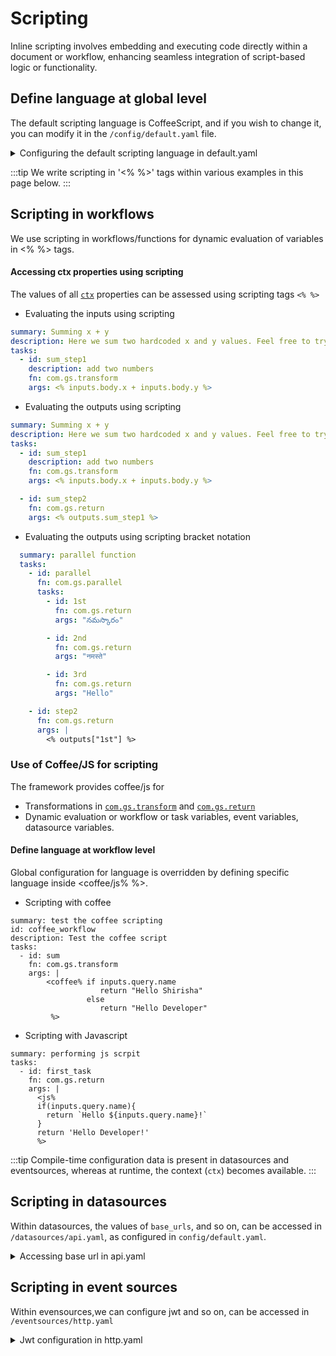# Scripting

Inline scripting involves embedding and executing code directly within a document or workflow, enhancing seamless integration of script-based logic or functionality.

## Define language at global level

The default scripting language is CoffeeScript, and if you wish to change it, you can modify it in the `/config/default.yaml` file.

<details>
<summary>Configuring the default scripting language in default.yaml</summary>

```yaml
lang: coffee
```
</details>

:::tip We write scripting in '<% %>' tags within various examples in this page below.
:::


## Scripting in workflows

We use scripting in workflows/functions for dynamic evaluation of variables in <% %> tags.


#### Accessing ctx properties using scripting

The values of all [`ctx`](/docs/microservices-framework/workflows/native-language-functions.md#ctx) properties can be assessed using scripting tags `<% %>`

- Evaluating the inputs using scripting

```yaml
summary: Summing x + y
description: Here we sum two hardcoded x and y values. Feel free to try using API inputs from body or params!
tasks:
  - id: sum_step1
    description: add two numbers
    fn: com.gs.transform
    args: <% inputs.body.x + inputs.body.y %>
```

- Evaluating the outputs using scripting

```yaml
summary: Summing x + y
description: Here we sum two hardcoded x and y values. Feel free to try using API inputs from body or params!
tasks:
  - id: sum_step1
    description: add two numbers
    fn: com.gs.transform
    args: <% inputs.body.x + inputs.body.y %>

  - id: sum_step2
    fn: com.gs.return
    args: <% outputs.sum_step1 %>
```

- Evaluating the outputs using scripting bracket notation

```yaml
  summary: parallel function
  tasks:
    - id: parallel
      fn: com.gs.parallel
      tasks:
        - id: 1st
          fn: com.gs.return
          args: "నమస్కారం"

        - id: 2nd
          fn: com.gs.return
          args: "नमस्ते"

        - id: 3rd
          fn: com.gs.return
          args: "Hello"

    - id: step2
      fn: com.gs.return
      args: |
        <% outputs["1st"] %>
```

### Use of Coffee/JS for scripting

The framework provides coffee/js for

- Transformations in [`com.gs.transform`](/docs/microservices-framework/workflows/inbuilt-workflows.md#comgstransform) and [`com.gs.return`](/docs/microservices-framework/workflows/inbuilt-workflows.md#comgsreturn)
- Dynamic evaluation or workflow or task variables, event variables, datasource variables.



#### Define language at workflow level
Global configuration for language is overridden by defining specific language inside <coffee/js% %>. 

- Scripting with coffee

```
summary: test the coffee scripting
id: coffee_workflow
description: Test the coffee script
tasks:
  - id: sum
    fn: com.gs.transform
    args: |
        <coffee% if inputs.query.name
                    return "Hello Shirisha"
                 else 
                    return "Hello Developer"
         %>
```
- Scripting with Javascript

```
summary: performing js scrpit 
tasks:
  - id: first_task
    fn: com.gs.return
    args: |
      <js%
      if(inputs.query.name){
        return `Hello ${inputs.query.name}!`
      }
      return 'Hello Developer!'
      %>
```

:::tip Compile-time configuration data is present in datasources and eventsources, whereas at runtime, the context (`ctx`) becomes available. 
:::

## Scripting in datasources

Within datasources, the values of `base_urls`, and so on, can be accessed in `/datasources/api.yaml`, as configured in `config/default.yaml`.

<details>
<summary>Accessing base url in api.yaml</summary>

```yaml
type: axios
base_url: <% config.data.third_party_url %>
```
</details>


## Scripting in event sources

Within evensources,we can configure jwt and so on, can be accessed in `/eventsources/http.yaml`

<details>
<summary>Jwt configuration in http.yaml</summary>

```yaml
type: express
port: 3008
docs:
  endpoint: /api-docs

jwt:
  issuer: <% config.jwt.iss %>
  audience: <% config.jwt.aud %>
  secretOrKey: <%  config.jwt.sec %>
```
</details>




